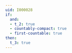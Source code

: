 ```yaml
---
uid: I000028
if:
  and:
  - t_2: true
  - countably-compact: true
  - first-countable: true
then:
  t_3: true
---
```

